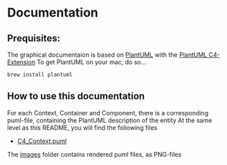 # Documentation

## Prequisites:
The graphical documentaion is based on [PlantUML](https://plantuml.com/) with the [PlantUML C4-Extension](https://github.com/plantuml-stdlib/C4-PlantUML)
To get PlantUML on your mac, do so...
```bash
brew install plantuml
```

## How to use this documentation
For each Context, Container and Component, there is a corresponding puml-file, containing the PlantUML description of the entity 
At the same level as this README, you will find the following files

- [C4_Context.puml](C4_Context.puml) 

The [images](images) folder contains rendered puml files, as PNG-files